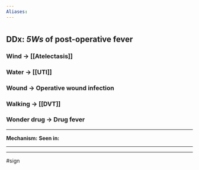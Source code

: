 ```yaml
---
Aliases:
---
```

# 
## DDx: *5Ws* of post-operative fever
### Wind -> [[Atelectasis]]
### Water -> [[UTI]]
### Wound -> Operative wound infection
### Walking -> [[DVT]]
### Wonder drug -> Drug fever

---
**Mechanism:**
**Seen in:** 

---


---
#sign 
